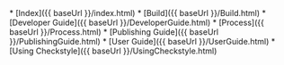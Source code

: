 <navigation>
* [Index]({{ baseUrl }}/index.html)
* [Build]({{ baseUrl }}/Build.html)
* [Developer Guide]({{ baseUrl }}/DeveloperGuide.html)
* [Process]({{ baseUrl }}/Process.html)
* [Publishing Guide]({{ baseUrl }}/PublishingGuide.html)
* [User Guide]({{ baseUrl }}/UserGuide.html)
* [Using Checkstyle]({{ baseUrl }}/UsingCheckstyle.html)

</navigation>